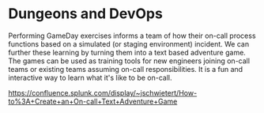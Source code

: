 # Dungeons and DevOps

Performing GameDay exercises informs a team of how their on-call process functions based on a simulated (or staging environment) incident. We can further these learning by turning them into a text based adventure game. The games can be used as training tools for new engineers joining on-call teams or existing teams assuming on-call responsibilities. It is a fun and interactive way to learn what it's like to be on-call.

https://confluence.splunk.com/display/~jschwietert/How-to%3A+Create+an+On-call+Text+Adventure+Game
